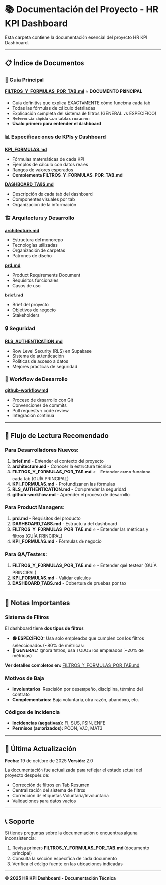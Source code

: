 # 📚 Documentación del Proyecto - HR KPI Dashboard

Esta carpeta contiene la documentación esencial del proyecto HR KPI Dashboard.

---

## 📋 Índice de Documentos

### 🎯 Guía Principal

**[FILTROS_Y_FORMULAS_POR_TAB.md](./FILTROS_Y_FORMULAS_POR_TAB.md)** ⭐ **DOCUMENTO PRINCIPAL**
- Guía definitiva que explica EXACTAMENTE cómo funciona cada tab
- Todas las fórmulas de cálculo detalladas
- Explicación completa del sistema de filtros (GENERAL vs ESPECÍFICO)
- Referencia rápida con tablas resumen
- **Úsalo primero para entender el dashboard**

### 📊 Especificaciones de KPIs y Dashboard

**[KPI_FORMULAS.md](./KPI_FORMULAS.md)**
- Fórmulas matemáticas de cada KPI
- Ejemplos de cálculo con datos reales
- Rangos de valores esperados
- **Complementa FILTROS_Y_FORMULAS_POR_TAB.md**

**[DASHBOARD_TABS.md](./DASHBOARD_TABS.md)**
- Descripción de cada tab del dashboard
- Componentes visuales por tab
- Organización de la información

### 🏗️ Arquitectura y Desarrollo

**[architecture.md](./architecture.md)**
- Estructura del monorepo
- Tecnologías utilizadas
- Organización de carpetas
- Patrones de diseño

**[prd.md](./prd.md)**
- Product Requirements Document
- Requisitos funcionales
- Casos de uso

**[brief.md](./brief.md)**
- Brief del proyecto
- Objetivos de negocio
- Stakeholders

### 🔒 Seguridad

**[RLS_AUTHENTICATION.md](./RLS_AUTHENTICATION.md)**
- Row Level Security (RLS) en Supabase
- Sistema de autenticación
- Políticas de acceso a datos
- Mejores prácticas de seguridad

### 🚀 Workflow de Desarrollo

**[github-workflow.md](./github-workflow.md)**
- Proceso de desarrollo con Git
- Convenciones de commits
- Pull requests y code review
- Integración continua

---

## 🎯 Flujo de Lectura Recomendado

### Para Desarrolladores Nuevos:
1. **brief.md** - Entender el contexto del proyecto
2. **architecture.md** - Conocer la estructura técnica
3. **FILTROS_Y_FORMULAS_POR_TAB.md** ⭐ - Entender cómo funciona cada tab (GUÍA PRINCIPAL)
4. **KPI_FORMULAS.md** - Profundizar en las fórmulas
5. **RLS_AUTHENTICATION.md** - Comprender la seguridad
6. **github-workflow.md** - Aprender el proceso de desarrollo

### Para Product Managers:
1. **prd.md** - Requisitos del producto
2. **DASHBOARD_TABS.md** - Estructura del dashboard
3. **FILTROS_Y_FORMULAS_POR_TAB.md** ⭐ - Entender las métricas y filtros (GUÍA PRINCIPAL)
4. **KPI_FORMULAS.md** - Fórmulas de negocio

### Para QA/Testers:
1. **FILTROS_Y_FORMULAS_POR_TAB.md** ⭐ - Entender qué testear (GUÍA PRINCIPAL)
2. **KPI_FORMULAS.md** - Validar cálculos
3. **DASHBOARD_TABS.md** - Cobertura de pruebas por tab

---

## 📝 Notas Importantes

### Sistema de Filtros
El dashboard tiene **dos tipos de filtros**:

- **🟢 ESPECÍFICO:** Usa solo empleados que cumplen con los filtros seleccionados (~80% de métricas)
- **🔴 GENERAL:** Ignora filtros, usa TODOS los empleados (~20% de métricas)

**Ver detalles completos en:** [FILTROS_Y_FORMULAS_POR_TAB.md](./FILTROS_Y_FORMULAS_POR_TAB.md)

### Motivos de Baja
- **Involuntarios:** Rescisión por desempeño, disciplina, término del contrato
- **Complementarios:** Baja voluntaria, otra razón, abandono, etc.

### Códigos de Incidencia
- **Incidencias (negativas):** FI, SUS, PSIN, ENFE
- **Permisos (autorizados):** PCON, VAC, MAT3

---

## 🔄 Última Actualización

**Fecha:** 19 de octubre de 2025
**Versión:** 2.0

La documentación fue actualizada para reflejar el estado actual del proyecto después de:
- Corrección de filtros en Tab Resumen
- Centralización del sistema de filtros
- Corrección de etiquetas Voluntaria/Involuntaria
- Validaciones para datos vacíos

---

## 📞 Soporte

Si tienes preguntas sobre la documentación o encuentras alguna inconsistencia:
1. Revisa primero **FILTROS_Y_FORMULAS_POR_TAB.md** (documento principal)
2. Consulta la sección específica de cada documento
3. Verifica el código fuente en las ubicaciones indicadas

---

**© 2025 HR KPI Dashboard - Documentación Técnica**
